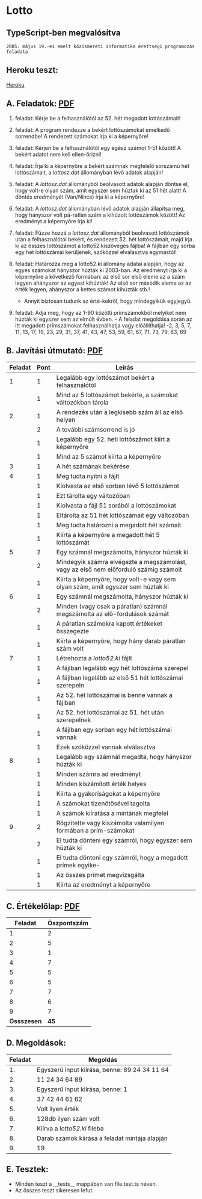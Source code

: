 # Lotto

## TypeScript-ben megvalósítva

    2005. május 19.-ei emelt közismereti informatika érettségi programozás feladata

## Heroku teszt:

[Heroku][heroku]

## A. Feladatok: [PDF][feladat]

1. feladat: Kérje be a felhasználótól az 52. hét megadott lottószámait!

2. feladat: A program rendezze a bekért lottószámokat emelkedő sorrendbe! A rendezett számokat írja ki a képernyőre!

3. feladat: Kérjen be a felhasználótól egy egész számot 1-51 között! A bekért adatot nem kell ellen-őrizni!

4. feladat: Írja ki a képernyőre a bekért számnak megfelelő sorszámú hét lottószámait, a _lottosz.dat_ állományban lévő adatok alapján!

5. feladat: A _lottosz.dat_ állományból beolvasott adatok alapján döntse el, hogy volt-e olyan szám, amit egyszer sem húztak ki az 51 hét alatt! A döntés eredményét (Van/Nincs) írja ki a képernyőre!

6. feladat: A _lottosz.dat_ állományban lévő adatok alapján állapítsa meg, hogy hányszor volt pá-ratlan szám a kihúzott lottószámok között! Az eredményt a képernyőre írja ki!

7. feladat: Fűzze hozzá a _lottosz.dat_ állományból beolvasott lottószámok után a felhasználótól bekért, és rendezett 52. hét lottószámait, majd írja ki az összes lottószámot a lotto52.kiszöveges fájlba! A fájlban egy sorba egy hét lottószámai kerüljenek, szóközzel elválasztva egymástól!

8. feladat: Határozza meg a lotto52.ki állomány adatai alapján, hogy az egyes számokat hányszor húzták ki 2003-ban. Az eredményt írja ki a képernyőre a következő formában: az első sor első eleme az a szám legyen ahányszor az egyest kihúzták! Az első sor második eleme az az érték legyen, ahányszor a kettes számot kihúzták stb.!

    - Annyit biztosan tudunk az érté-kekről, hogy mindegyikük egyjegyű.

9. feladat: Adja meg, hogy az 1-90 közötti prímszámokból melyiket nem húzták ki egyszer sem az elmúlt évben. - A feladat megoldása során az itt megadott prímszámokat felhasználhatja vagy előállíthatja!
   -2, 3, 5, 7, 11, 13, 17, 19, 23, 29, 31, 37, 41, 43, 47, 53, 59, 61, 67, 71, 73, 79, 83, 89

## B. Javítási útmutató: [PDF][pontozas]

| Feladat | Pont | Leírás                                                                                |
| ------- | ---- | ------------------------------------------------------------------------------------- |
| 1       | 1    | Legalább egy lottószámot bekért a felhasználótól                                      |
|         | 1    | Mind az 5 lottószámot bekérte, a számokat változókban tárola                          |
| 2       | 1    | A rendezés után a legkisebb szám áll az első helyen                                   |
|         | 2    | A további számsorrend is jó                                                           |
|         | 1    | Legalább egy 52. heti lottószámot kiírt a képernyőre                                  |
|         | 1    | Mind az 5 számot kiírta a képernyőre                                                  |
| 3       | 1    | A hét számának bekérése                                                               |
| 4       | 1    | Meg tudta nyitni a fájlt                                                              |
|         | 1    | Kiolvasta az első sorban lévő 5 lottószámot                                           |
|         | 1    | Ezt tárolta egy változóban                                                            |
|         | 1    | Kiolvasta a fájl 51 sorából a lottószámokat                                           |
|         | 1    | Eltárolta az 51 hét lottószámait egy változóban                                       |
|         | 1    | Meg tudta határozni a megadott hét számait                                            |
|         | 1    | Kiírta a képernyőre a megadott hét 5 lottószámát                                      |
| 5       | 2    | Egy számnál megszámolta, hányszor húzták ki                                           |
|         | 2    | Mindegyik számra elvégezte a megszámolást, vagy az első nem előforduló számig számolt |
|         | 1    | Kiírta a képernyőre, hogy volt-e vagy sem olyan szám, amit egyszer sem húztak ki      |
| 6       | 1    | Egy számnál megszámolta, hányszor húzták ki                                           |
|         | 2    | Minden (vagy csak a páratlan) számnál megszámolta az elő-fordulások számát            |
|         | 1    | A páratlan számokra kapott értékeket összegezte                                       |
|         | 1    | Kiírta a képernyőre, hogy hány darab páratlan szám volt                               |
| 7       | 1    | Létrehozta a _lotto52.ki_ fájlt                                                       |
|         | 1    | A fájlban legalább egy hét lottószáma szerepel                                        |
|         | 1    | A fájlban legalább az első 51 hét lottószámai szerepeln                               |
|         | 1    | Az 52. hét lottószámai is benne vannak a fájlban                                      |
|         | 1    | Az 52. hét lottószámai az 51. hét után szerepelnek                                    |
|         | 1    | A fájlban egy sorban egy hét lottószámai vannak                                       |
|         | 1    | Ezek szóközzel vannak elválasztva                                                     |
| 8       | 1    | Legalább egy számnál megadta, hogy hányszor húzták ki                                 |
|         | 1    | Minden számra ad eredményt                                                            |
|         | 1    | Minden kiszámított érték helyes                                                       |
|         | 1    | Kiírta a gyakoriságokat a képernyőre                                                  |
|         | 1    | A számokat tizenötösével tagolta                                                      |
|         | 1    | A számok kiíratása a mintának megfelel                                                |
| 9       | 2    | Rögzítette vagy kiszámolta valamilyen formában a prím-számokat                        |
|         | 2    | El tudta dönteni egy számról, hogy egyszer sem húzták ki                              |
|         | 1    | El tudta dönteni egy számról, hogy a megadott prímek egyike-                          |
|         | 1    | Az összes prímet megvizsgálta                                                         |
|         | 1    | Kiírta az eredményt a képernyőre                                                      |

## C. Értékelőlap: [PDF][ertekelo]

| Feladat       | Öszpontszám |
| ------------- | ----------- |
| 1             | 2           |
| 2             | 5           |
| 3             | 1           |
| 4             | 7           |
| 5             | 5           |
| 6             | 5           |
| 7             | 7           |
| 8             | 6           |
| 9             | 7           |
| **Össszesen** | **45**      |

## D. Megoldások:

| Feladat | Megoldás                                       |
| ------- | ---------------------------------------------- |
| 1.      | Egyszerű input kiírása, benne: 89 24 34 11 64  |
| 2.      | 11 24 34 64 89                                 |
| 3.      | Egyszerű input kiírása, benne: 1               |
| 4.      | 37 42 44 61 62                                 |
| 5.      | Volt ilyen érték                               |
| 6.      | 128db ilyen szám volt                          |
| 7.      | Kiírva a _lotto52.ki_ fileba                   |
| 8.      | Darab számok kíírása a feladat mintája alapján |
| 9.      | 19                                             |

## E. Tesztek:

-   Minden teszt a \_\_tests\_\_ mappában van file.test.ts néven.
-   Az összes teszt sikeresen lefut.

[heroku]: https://csalexlotto.herokuapp.com/
[feladat]: http://dload.oktatas.educatio.hu/erettsegi/feladatok2005tavasz/emelt/e_info_fl.pdf
[pontozas]: http://dload.oktatas.educatio.hu/erettsegi/feladatok2005tavasz/emelt/e_info_ut.pdf
[ertekelo]: http://dload.oktatas.educatio.hu/erettsegi/feladatok2005tavasz/emelt/e_infoertekelolap_ut.pdf
